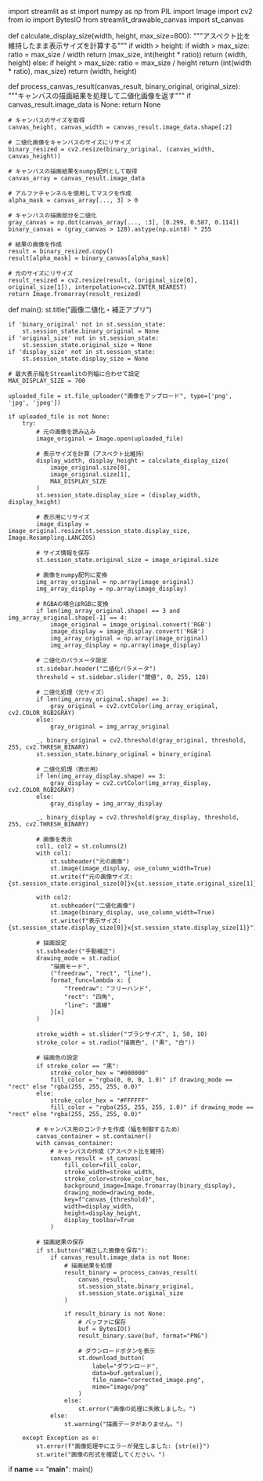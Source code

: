 import streamlit as st
import numpy as np
from PIL import Image
import cv2
from io import BytesIO
from streamlit_drawable_canvas import st_canvas

def calculate_display_size(width, height, max_size=800):
    """アスペクト比を維持したまま表示サイズを計算する"""
    if width > height:
        if width > max_size:
            ratio = max_size / width
            return (max_size, int(height * ratio))
        return (width, height)
    else:
        if height > max_size:
            ratio = max_size / height
            return (int(width * ratio), max_size)
        return (width, height)

def process_canvas_result(canvas_result, binary_original, original_size):
    """キャンバスの描画結果を処理して二値化画像を返す"""
    if canvas_result.image_data is None:
        return None
    
    # キャンバスのサイズを取得
    canvas_height, canvas_width = canvas_result.image_data.shape[:2]
    
    # 二値化画像をキャンバスのサイズにリサイズ
    binary_resized = cv2.resize(binary_original, (canvas_width, canvas_height))
    
    # キャンバスの描画結果をnumpy配列として取得
    canvas_array = canvas_result.image_data
    
    # アルファチャンネルを使用してマスクを作成
    alpha_mask = canvas_array[..., 3] > 0
    
    # キャンバスの描画部分を二値化
    gray_canvas = np.dot(canvas_array[..., :3], [0.299, 0.587, 0.114])
    binary_canvas = (gray_canvas > 128).astype(np.uint8) * 255
    
    # 結果の画像を作成
    result = binary_resized.copy()
    result[alpha_mask] = binary_canvas[alpha_mask]
    
    # 元のサイズにリサイズ
    result_resized = cv2.resize(result, (original_size[0], original_size[1]), interpolation=cv2.INTER_NEAREST)
    return Image.fromarray(result_resized)

def main():
    st.title("画像二値化・補正アプリ")
    
    if 'binary_original' not in st.session_state:
        st.session_state.binary_original = None
    if 'original_size' not in st.session_state:
        st.session_state.original_size = None
    if 'display_size' not in st.session_state:
        st.session_state.display_size = None
    
    # 最大表示幅をStreamlitの列幅に合わせて設定
    MAX_DISPLAY_SIZE = 700
    
    uploaded_file = st.file_uploader("画像をアップロード", type=['png', 'jpg', 'jpeg'])
    
    if uploaded_file is not None:
        try:
            # 元の画像を読み込み
            image_original = Image.open(uploaded_file)
            
            # 表示サイズを計算（アスペクト比維持）
            display_width, display_height = calculate_display_size(
                image_original.size[0], 
                image_original.size[1],
                MAX_DISPLAY_SIZE
            )
            st.session_state.display_size = (display_width, display_height)
            
            # 表示用にリサイズ
            image_display = image_original.resize(st.session_state.display_size, Image.Resampling.LANCZOS)
            
            # サイズ情報を保存
            st.session_state.original_size = image_original.size
            
            # 画像をnumpy配列に変換
            img_array_original = np.array(image_original)
            img_array_display = np.array(image_display)
            
            # RGBAの場合はRGBに変換
            if len(img_array_original.shape) == 3 and img_array_original.shape[-1] == 4:
                image_original = image_original.convert('RGB')
                image_display = image_display.convert('RGB')
                img_array_original = np.array(image_original)
                img_array_display = np.array(image_display)
            
            # 二値化のパラメータ設定
            st.sidebar.header("二値化パラメータ")
            threshold = st.sidebar.slider("閾値", 0, 255, 128)
            
            # 二値化処理（元サイズ）
            if len(img_array_original.shape) == 3:
                gray_original = cv2.cvtColor(img_array_original, cv2.COLOR_RGB2GRAY)
            else:
                gray_original = img_array_original
            
            _, binary_original = cv2.threshold(gray_original, threshold, 255, cv2.THRESH_BINARY)
            st.session_state.binary_original = binary_original
            
            # 二値化処理（表示用）
            if len(img_array_display.shape) == 3:
                gray_display = cv2.cvtColor(img_array_display, cv2.COLOR_RGB2GRAY)
            else:
                gray_display = img_array_display
            
            _, binary_display = cv2.threshold(gray_display, threshold, 255, cv2.THRESH_BINARY)
            
            # 画像を表示
            col1, col2 = st.columns(2)
            with col1:
                st.subheader("元の画像")
                st.image(image_display, use_column_width=True)
                st.write(f"元の画像サイズ: {st.session_state.original_size[0]}x{st.session_state.original_size[1]}")
            
            with col2:
                st.subheader("二値化画像")
                st.image(binary_display, use_column_width=True)
                st.write(f"表示サイズ: {st.session_state.display_size[0]}x{st.session_state.display_size[1]}")
            
            # 描画設定
            st.subheader("手動補正")
            drawing_mode = st.radio(
                "描画モード",
                ("freedraw", "rect", "line"),
                format_func=lambda x: {
                    "freedraw": "フリーハンド",
                    "rect": "四角",
                    "line": "直線"
                }[x]
            )
            
            stroke_width = st.slider("ブラシサイズ", 1, 50, 10)
            stroke_color = st.radio("描画色", ("黒", "白"))
            
            # 描画色の設定
            if stroke_color == "黒":
                stroke_color_hex = "#000000"
                fill_color = "rgba(0, 0, 0, 1.0)" if drawing_mode == "rect" else "rgba(255, 255, 255, 0.0)"
            else:
                stroke_color_hex = "#FFFFFF"
                fill_color = "rgba(255, 255, 255, 1.0)" if drawing_mode == "rect" else "rgba(255, 255, 255, 0.0)"
            
            # キャンバス用のコンテナを作成（幅を制御するため）
            canvas_container = st.container()
            with canvas_container:
                # キャンバスの作成（アスペクト比を維持）
                canvas_result = st_canvas(
                    fill_color=fill_color,
                    stroke_width=stroke_width,
                    stroke_color=stroke_color_hex,
                    background_image=Image.fromarray(binary_display),
                    drawing_mode=drawing_mode,
                    key=f"canvas_{threshold}",
                    width=display_width,
                    height=display_height,
                    display_toolbar=True
                )
            
            # 描画結果の保存
            if st.button("補正した画像を保存"):
                if canvas_result.image_data is not None:
                    # 描画結果を処理
                    result_binary = process_canvas_result(
                        canvas_result,
                        st.session_state.binary_original,
                        st.session_state.original_size
                    )
                    
                    if result_binary is not None:
                        # バッファに保存
                        buf = BytesIO()
                        result_binary.save(buf, format="PNG")
                        
                        # ダウンロードボタンを表示
                        st.download_button(
                            label="ダウンロード",
                            data=buf.getvalue(),
                            file_name="corrected_image.png",
                            mime="image/png"
                        )
                    else:
                        st.error("画像の処理に失敗しました。")
                else:
                    st.warning("描画データがありません。")
                
        except Exception as e:
            st.error(f"画像処理中にエラーが発生しました: {str(e)}")
            st.write("画像の形式を確認してください。")

if __name__ == "__main__":
    main()
